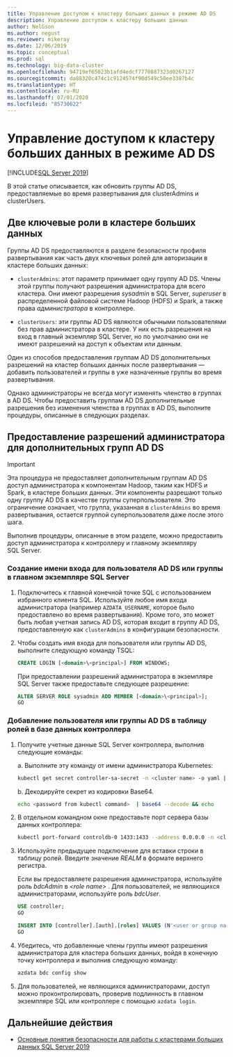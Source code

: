 ```yaml
---
title: Управление доступом к кластеру больших данных в режиме AD DS
description: Управление доступом к кластеру больших данных
author: NelGson
ms.author: negust
ms.reviewer: mikeray
ms.date: 12/06/2019
ms.topic: conceptual
ms.prod: sql
ms.technology: big-data-cluster
ms.openlocfilehash: 94719ef65023b1afd4edcf7770887323d0267127
ms.sourcegitcommit: da88320c474c1c9124574f90d549c50ee3387b4c
ms.translationtype: HT
ms.contentlocale: ru-RU
ms.lasthandoff: 07/01/2020
ms.locfileid: "85730622"
---
```

# <a name="manage-big-data-cluster-access-in-active-directory-mode"></a>Управление доступом к кластеру больших данных в режиме AD DS

[!INCLUDE[SQL Server 2019](../includes/applies-to-version/sqlserver2019.md)]

В этой статье описывается, как обновить группы AD DS, предоставляемые во время развертывания для clusterAdmins и clusterUsers.

## <a name="two-overarching-roles-in-the-big-data-cluster"></a>Две ключевые роли в кластере больших данных

Группы AD DS предоставляются в разделе безопасности профиля развертывания как часть двух ключевых ролей для авторизации в кластере больших данных:

* `clusterAdmins`: этот параметр принимает одну группу AD DS. Члены этой группы получают разрешения администратора для всего кластера. Они имеют разрешения *sysadmin* в SQL Server, *superuser* в распределенной файловой системе Hadoop (HDFS) и Spark, а также права *администратора* в контроллере.

* `clusterUsers`: эти группы AD DS являются обычными пользователями без прав администратора в кластере. У них есть разрешения на вход в главный экземпляр SQL Server, но по умолчанию они не имеют разрешений на доступ к объектам или данным.

Один из способов предоставления группам AD DS дополнительных разрешений на кластер больших данных после развертывания — добавить пользователей и группы в уже назначенные группы во время развертывания. 

Однако администраторы не всегда могут изменять членство в группах в AD DS. Чтобы предоставить группам AD DS дополнительные разрешения без изменения членства в группах в AD DS, выполните процедуры, описанные в следующих разделах.

## <a name="grant-administrator-permissions-to-additional-active-directory-groups"></a>Предоставление разрешений администратора для дополнительных групп AD DS

>[!IMPORTANT]
>Эта процедура не предоставляет дополнительным группам AD DS доступ администратора к компонентам Hadoop, таким как HDFS и Spark, в кластере больших данных. Эти компоненты разрешают только одну группу AD DS в качестве группы суперпользователя. Это ограничение означает, что группа, указанная в `clusterAdmins` во время развертывания, остается группой суперпользователя даже после этого шага.

Выполнив процедуры, описанные в этом разделе, можно предоставить доступ администратора к контроллеру и главному экземпляру SQL Server.

### <a name="create-a-login-for-the-active-directory-user-or-group-in-the-sql-server-master-instance"></a>Создание имени входа для пользователя AD DS или группы в главном экземпляре SQL Server 

1. Подключитесь к главной конечной точке SQL с использованием избранного клиента SQL. Используйте любое имя входа администратора (например `AZDATA_USERNAME`, которое было предоставлено во время развертывания). Кроме того, это может быть любая учетная запись AD DS, которая входит в группу AD DS, предоставленную как `clusterAdmins` в конфигурации безопасности.

1. Чтобы создать имя входа для пользователя или группы AD DS, выполните следующую команду TSQL:

   ```sql
   CREATE LOGIN [<domain>\<principal>] FROM WINDOWS;
   ```

   При предоставлении разрешений администратора в экземпляре SQL Server также предоставьте следующее разрешение:

   ```sql
   ALTER SERVER ROLE sysadmin ADD MEMBER [<domain>\<principal>];
   GO
   ```

### <a name="add-the-active-directory-user-or-group-to-the-roles-table-in-the-controller-database"></a>Добавление пользователя или группы AD DS в таблицу ролей в базе данных контроллера 

1. Получите учетные данные SQL Server контроллера, выполнив следующие команды:

   а. Выполните эту команду от имени администратора Kubernetes:

   ```bash
   kubectl get secret controller-sa-secret -n <cluster name> -o yaml | grep password
   ```

   b. Декодируйте секрет из кодировки Base64.

   ```bash
   echo <password from kubectl command>  | base64 --decode && echo
   ```

1. В отдельном командном окне предоставьте порт сервера базы данных контроллера:

   ```bash
   kubectl port-forward controldb-0 1433:1433 --address 0.0.0.0 -n <cluster name>
   ```

1. Используйте предыдущее подключение для вставки строки в таблицу ролей. Введите значение *REALM* в формате верхнего регистра.

   Если вы предоставляете разрешения администратора, используйте роль *bdcAdmin* в *\<role name>* . Для пользователей, не являющихся администраторами, используйте роль *bdcUser*.

   ```sql
   USE controller;
   GO

   INSERT INTO [controller].[auth].[roles] VALUES (N'<user or group name>@<REALM>', N'<role name>')
   GO
   ```

1. Убедитесь, что добавленные члены группы имеют разрешения администратора для кластера больших данных, войдя в конечную точку контроллера и выполнив следующую команду:

   ```bash
   azdata bdc config show
   ```

1. Для пользователей, не являющихся администраторами, доступ можно проконтролировать, проверив подлинность в главном экземпляре SQL или контроллере с помощью `azdata login`.

## <a name="next-steps"></a>Дальнейшие действия

- [Основные понятия безопасности для работы с кластерами больших данных SQL Server 2019](concept-security.md)
